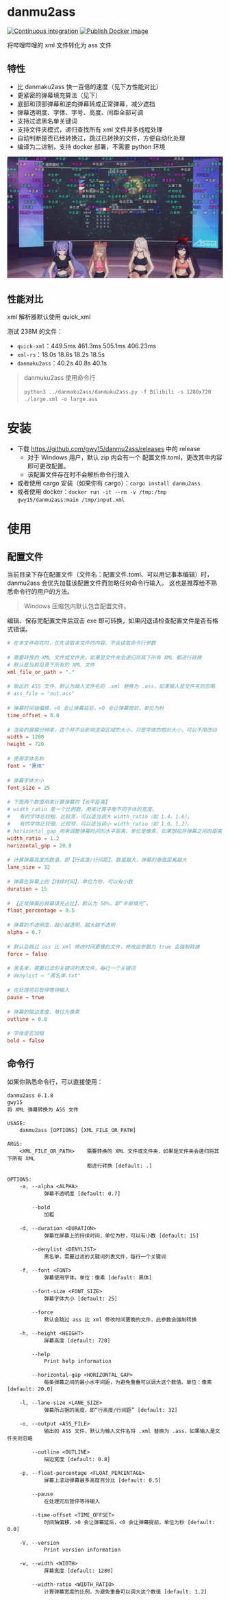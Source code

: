 # danmu2ass
[![Continuous integration](https://github.com/gwy15/danmu2ass/actions/workflows/ci.yml/badge.svg)](https://github.com/gwy15/danmu2ass/actions/workflows/ci.yml)
[![Publish Docker image](https://github.com/gwy15/danmu2ass/actions/workflows/docker.yml/badge.svg)](https://github.com/gwy15/danmu2ass/actions/workflows/docker.yml)

将哔哩哔哩的 xml 文件转化为 ass 文件

## 特性
- 比 danmaku2ass 快一百倍的速度（见下方性能对比）
- 更紧密的弹幕填充算法（见下）
- 底部和顶部弹幕和逆向弹幕转成正常弹幕，减少遮挡
- 弹幕透明度、字体、字号、高度、间距全部可调
- 支持过滤黑名单关键词
- 支持文件夹模式，递归查找所有 xml 文件并多线程处理
- 自动判断是否已经转换过，跳过已转换的文件，方便自动化处理
- 编译为二进制，支持 docker 部署，不需要 python 环境

![填充算法示例](./resources/sample.png)

## 性能对比
xml 解析器默认使用 quick_xml

测试 238M 的文件：
- `quick-xml`：449.5ms 461.3ms 505.1ms 406.23ms
- `xml-rs`：18.0s 18.8s 18.2s 18.5s
- `danmaku2ass`：40.2s 40.8s 40.1s

> danmuku2ass 使用命令行
> 
> `python3 ../danmaku2ass/danmaku2ass.py -f Bilibili -s 1280x720 ./large.xml -o large.ass`

# 安装
- 下载 https://github.com/gwy15/danmu2ass/releases 中的 release
    - 对于 Windows 用户，默认 zip 内会有一个 配置文件.toml，更改其中内容即可更改配置。
    - 该配置文件存在时不会解析命令行输入
- 或者使用 cargo 安装（如果你有 cargo）：`cargo install danmu2ass`
- 或者使用 docker：`docker run -it --rm -v /tmp:/tmp gwy15/danmu2ass:main /tmp/input.xml`

# 使用
## 配置文件
当前目录下存在配置文件（文件名：配置文件.toml、可以用记事本编辑）时，
danmu2ass 会优先加载该配置文件而忽略任何命令行输入。
这也是推荐给不熟悉命令行的用户的方法。

> Windows 压缩包内默认包含配置文件。

编辑、保存完配置文件后双击 exe 即可转换，如果闪退请检查配置文件是否有格式错误。

```toml
# 在本文件存在时，优先读取本文件的内容，不会读取命令行参数

# 需要转换的 XML 文件或文件夹，如果是文件夹会递归将其下所有 XML 都进行转换
# 默认是当前目录下所有的 XML 文件
xml_file_or_path = "."

# 输出的 ASS 文件，默认为输入文件名将 .xml 替换为 .ass，如果输入是文件夹则忽略
# ass_file = "out.ass"

# 弹幕时间轴偏移，>0 会让弹幕延后，<0 会让弹幕提前，单位为秒
time_offset = 0.0

# 渲染的屏幕分辨率，这个并不会影响渲染区域的大小，只是字体的相对大小，可以不用改动
width = 1280
height = 720

# 使用字体名称
font = "黑体"

# 弹幕字体大小
font_size = 25

# 下面两个数值用来计算弹幕的【水平距离】
# width_ratio 是一个比例数，用来计算平衡不同字体的宽度。
#   有的字体比较粗、比较宽，可以适当调大 width_ratio（如 1.4、1.6），
#   有的字体比较细、比较窄，可以适当调小 width_ratio（如 1.0、1.2）。
# horizontal_gap 用来调整弹幕时间的水平距离，单位是像素，如果想拉开弹幕之间的距离，可以调大 horizontal_gap
width_ratio = 1.2
horizontal_gap = 20.0

# 计算弹幕高度的数值，即【行高度/行间距】。数值越大，弹幕的垂直距离越大
lane_size = 32

# 弹幕在屏幕上的【持续时间】，单位为秒，可以有小数
duration = 15

# 【正常弹幕的屏幕填充占比】，默认为 50%，即“半屏填充”。
float_percentage = 0.5

# 弹幕的不透明度，越小越透明，越大越不透明
alpha = 0.7

# 默认会跳过 ass 比 xml 修改时间更晚的文件，修改此参数为 true 会强制转换
force = false

# 黑名单，需要过滤的关键词列表文件，每行一个关键词
# denylist = "黑名单.txt"

# 在处理完后暂停等待输入
pause = true

# 弹幕的描边宽度，单位为像素
outline = 0.8

# 字体是否加粗
bold = false
```

## 命令行
如果你熟悉命令行，可以直接使用：

```plaintext
danmu2ass 0.1.8
gwy15
将 XML 弹幕转换为 ASS 文件

USAGE:
    danmu2ass [OPTIONS] [XML_FILE_OR_PATH]

ARGS:
    <XML_FILE_OR_PATH>    需要转换的 XML 文件或文件夹，如果是文件夹会递归将其下所有 XML
                          都进行转换 [default: .]

OPTIONS:
    -a, --alpha <ALPHA>
            弹幕不透明度 [default: 0.7]

        --bold
            加粗

    -d, --duration <DURATION>
            弹幕在屏幕上的持续时间，单位为秒，可以有小数 [default: 15]

        --denylist <DENYLIST>
            黑名单，需要过滤的关键词列表文件，每行一个关键词

    -f, --font <FONT>
            弹幕使用字体。单位：像素 [default: 黑体]

        --font-size <FONT_SIZE>
            弹幕字体大小 [default: 25]

        --force
            默认会跳过 ass 比 xml 修改时间更晚的文件，此参数会强制转换

    -h, --height <HEIGHT>
            屏幕高度 [default: 720]

        --help
            Print help information

        --horizontal-gap <HORIZONTAL_GAP>
            每条弹幕之间的最小水平间距，为避免重叠可以调大这个数值。单位：像素 [default: 20.0]

    -l, --lane-size <LANE_SIZE>
            弹幕所占据的高度，即“行高度/行间距” [default: 32]

    -o, --output <ASS_FILE>
            输出的 ASS 文件，默认为输入文件名将 .xml 替换为 .ass，如果输入是文件夹则忽略

        --outline <OUTLINE>
            描边宽度 [default: 0.8]

    -p, --float-percentage <FLOAT_PERCENTAGE>
            屏幕上滚动弹幕最多高度百分比 [default: 0.5]

        --pause
            在处理完后暂停等待输入

        --time-offset <TIME_OFFSET>
            时间轴偏移，>0 会让弹幕延后，<0 会让弹幕提前，单位为秒 [default: 0.0]

    -V, --version
            Print version information

    -w, --width <WIDTH>
            屏幕宽度 [default: 1280]

        --width-ratio <WIDTH_RATIO>
            计算弹幕宽度的比例，为避免重叠可以调大这个数值 [default: 1.2]
```
